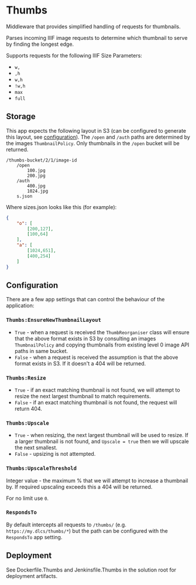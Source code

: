 # Thumbs

Middleware that provides simplified handling of requests for thumbnails.

Parses incoming IIIF image requests to determine which thumbnail to serve by finding the longest edge.

Supports requests for the following IIIF Size Parameters:

* `w,`
* `,h`
* `w,h`
* `!w,h`
* `max`
* `full`

## Storage

This app expects the following layout in S3 (can be configured to generate this layout, see [configuration](#configuration)). The `/open` and `/auth` paths are determined by the images `ThumbnailPolicy`. Only thumbnails in the `/open` bucket will be returned.

```
/thumbs-bucket/2/1/image-id
    /open
        100.jpg
        200.jpg
    /auth
        400.jpg
        1024.jpg
    s.json
```

Where sizes.json looks like this (for example):

```json
{
    "o": [
        [200,127],
        [100,64]
    ],
    "a": [
        [1024,651],
        [400,254]
    ]
}
```

## Configuration

There are a few app settings that can control the behaviour of the application:

### `Thumbs:EnsureNewThumbnailLayout`

* `True` - when a request is received the `ThumbReorganiser` class will ensure that the above format exists in S3 by consulting an images `ThumbnailPolicy` and copying thumbnails from existing level 0 image API paths in same bucket.
* `False` - when a request is received the assumption is that the above format exists in S3. If it doesn't a 404 will be returned.

### `Thumbs:Resize`

* `True` - if an exact matching thumbnail is not found, we will attempt to resize the next largest thumbnail to match requirements.
* `False` - if an exact matching thumbnail is not found, the request will return 404.

### `Thumbs:Upscale`

* `True` - when resizing, the next largest thumbnail will be used to resize. If a larger thumbnail is not found, and `Upscale = true` then we will upscale the next smallest.
* `False` - upsizing is not attempted.

### `Thumbs:UpscaleThreshold`

Integer value - the maximum % that we will attempt to increase a thumbnail by. If required upscaling exceeds this a 404 will be returned.

For no limit use `0`.

### `RespondsTo`

By default intercepts all requests to `/thumbs/` (e.g. `https://my.dlcs/thumbs/*`) but the path can be configured with the `RespondsTo` app setting.

## Deployment

See Dockerfile.Thumbs and Jenkinsfile.Thumbs in the solution root for deployment artifacts.